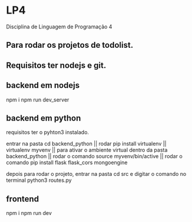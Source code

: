 # LP4
Disciplina de Linguagem de Programação 4


## Para rodar os projetos de todolist.

## Requisitos ter nodejs e git.

## backend em nodejs
npm i
npm run dev_server

## backend em python

requisitos ter o pyhton3 instalado.

entrar na pasta cd backend_python ||
rodar pip install virtualenv ||
virtualenv myvenv ||
para ativar o ambiente virtual dentro da pasta backend_python ||
rodar o comando source myvenv/bin/active ||
rodar o comando pip install flask flask_cors mongoengine

depois para rodar o projeto, entrar na pasta cd src
e digitar o comando no terminal python3 routes.py

## frontend
npm i
npm run dev
